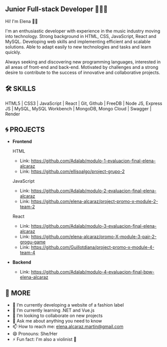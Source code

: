 ## Junior Full-stack Developer 👩🏻‍💻

Hi! I'm Elena 👋🏼

I'm an enthusiastic developer with experience in the music industry moving into technology. Strong background in HTML, CSS, JavaScript, React and MySQL. Developing web skills and implementing efficient and scalable solutions. Able to adapt easily to new technologies and tasks and learn quickly. 

Always seeking and discovering new programming languages, interested in all areas of front-end and back-end. Motivated by challenges and a strong desire to contribute to the success of innovative and collaborative projects.

## 🛠️ SKILLS

HTML5 | CSS3 | JavaScript | React | Git, Github | FreeDB | Node JS, Express JS | MySQL, MySQL Workbench | MongoDB, Mongo Cloud | Swagger | Render

## 🌀 PROJECTS
- **Frontend**

  HTML
  + Link: https://github.com/Adalab/modulo-1-evaluacion-final-elena-alcaraz
  + Link: https://github.com/ellisoalgo/project-grupo-2

  JavaScript
  + Link: https://github.com/Adalab/modulo-2-evaluacion-final-elena-alcaraz
  + Link: https://github.com/elena-alcaraz/project-promo-x-module-2-team-2
  
  React
  + Link: https://github.com/Adalab/modulo-3-evaluacion-final-elena-alcaraz
  + Link: https://github.com/elena-alcaraz/promo-X-module-3-pair-2-grogu-game
  + Link: https://github.com/Guillotdiana/project-promo-x-module-4-team-4

- **Backend**
  + Link: https://github.com/Adalab/modulo-4-evaluacion-final-bpw-elena-alcaraz


## 💫 MORE

- 🔭 I’m currently developing a website of a fashion label
- 🌱 I’m currently learning .NET and Vue.js
- 👯 I’m looking to collaborate on new projects 
- 💬 Ask me about anything you need to know
- 📫 How to reach me: elena.alcaraz.martin@gmail.com
- 😄 Pronouns: She/Her
- ⚡ Fun fact: I'm also a violinist 🎻



